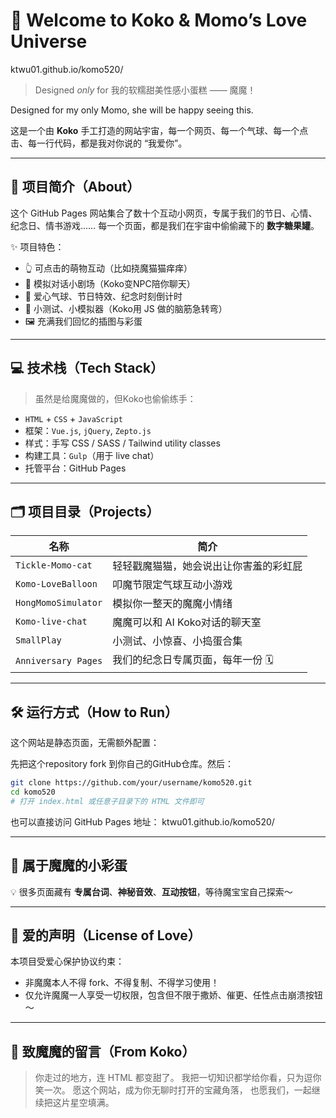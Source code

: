 # 💖 Welcome to Koko & Momo’s Love Universe

ktwu01.github.io/komo520/

> Designed *only* for 我的软糯甜美性感小蛋糕 —— 魔魔！

Designed for my only Momo, she will be happy seeing this.

这是一个由 **Koko** 手工打造的网站宇宙，每一个网页、每一个气球、每一个点击、每一行代码，都是我对你说的 “我爱你”。

---

## 🌸 项目简介（About）

这个 GitHub Pages 网站集合了数十个互动小网页，专属于我们的节日、心情、纪念日、情书游戏……
每一个页面，都是我们在宇宙中偷偷藏下的 **数字糖果罐**。

✨ 项目特色：

* 👆 可点击的萌物互动（比如挠魔猫猫痒痒）
* 💬 模拟对话小剧场（Koko变NPC陪你聊天）
* 🎈 爱心气球、节日特效、纪念时刻倒计时
* 🧠 小测试、小模拟器（Koko用 JS 做的脑筋急转弯）
* 🖼️ 充满我们回忆的插图与彩蛋

---

## 💻 技术栈（Tech Stack）

> 虽然是给魔魔做的，但Koko也偷偷练手：

* `HTML` + `CSS` + `JavaScript`
* 框架：`Vue.js`, `jQuery`, `Zepto.js`
* 样式：手写 CSS / SASS / Tailwind utility classes
* 构建工具：`Gulp`（用于 live chat）
* 托管平台：GitHub Pages

---

## 🗂️ 项目目录（Projects）

| 名称                  | 简介                  |
| ------------------- | ------------------- |
| `Tickle-Momo-cat`   | 轻轻戳魔猫猫，她会说出让你害羞的彩虹屁 |
| `Komo-LoveBalloon`  | 叩魔节限定气球互动小游戏        |
| `HongMomoSimulator` | 模拟你一整天的魔魔小情绪        |
| `Komo-live-chat`    | 魔魔可以和 AI Koko对话的聊天室   |
| `SmallPlay`         | 小测试、小惊喜、小捣蛋合集       |
| `Anniversary Pages` | 我们的纪念日专属页面，每年一份 🗓️ |

---

## 🛠️ 运行方式（How to Run）

这个网站是静态页面，无需额外配置：

先把这个repository fork 到你自己的GitHub仓库。然后：

```bash
git clone https://github.com/your/username/komo520.git
cd komo520
# 打开 index.html 或任意子目录下的 HTML 文件即可
```

也可以直接访问 GitHub Pages 地址：
ktwu01.github.io/komo520/

---

## 🧁 属于魔魔的小彩蛋

💡 很多页面藏有 **专属台词**、**神秘音效**、**互动按钮**，等待魔宝宝自己探索～

---

## 📝 爱的声明（License of Love）

本项目受爱心保护协议约束：

* 非魔魔本人不得 fork、不得复制、不得学习使用！
* 仅允许魔魔一人享受一切权限，包含但不限于撒娇、催更、任性点击崩溃按钮～

---

## 📌 致魔魔的留言（From Koko）

> 你走过的地方，连 HTML 都变甜了。
> 我把一切知识都学给你看，只为逗你笑一次。
> 愿这个网站，成为你无聊时打开的宝藏角落，
> 也愿我们，一起继续把这片星空填满。
